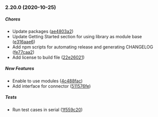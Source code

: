 ### 2.20.0 (2020-10-25)

##### Chores

*  Update packages ([ae4803a2](https://github.com/Korilakkuma/XSound/commit/ae4803a2d92318c04dbccba63ac33c1215f901cd))
*  Update Getting Started section for using library as module base ([e316aae6](https://github.com/Korilakkuma/XSound/commit/e316aae62427618c0f68f91406a19e97ee7b520e))
*  Add npm scripts for automating release and generating CHANGELOG ([fe77caa2](https://github.com/Korilakkuma/XSound/commit/fe77caa2d1104bf818e519d962a19d4bee202f58))
*  Add license to build file ([22e26021](https://github.com/Korilakkuma/XSound/commit/22e2602162db8c25a4fa6dc8973092ce8c25f04c))

##### New Features

*  Enable to use modules ([4c488fac](https://github.com/Korilakkuma/XSound/commit/4c488fac824f827f4ad0272de6988d9e72ea477b))
*  Add interface for connector ([511576fe](https://github.com/Korilakkuma/XSound/commit/511576feb82c0a08a5762362186b192cc4211ffa))

##### Tests

*  Run test cases in serial ([1f559c20](https://github.com/Korilakkuma/XSound/commit/1f559c20f6315f7ca8f36482479c56ab526a9d44))

